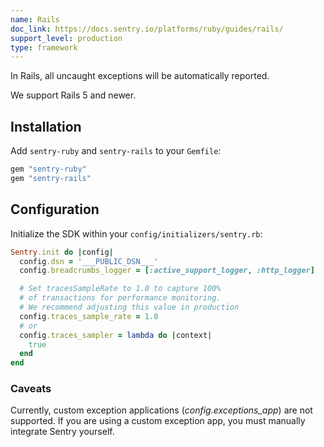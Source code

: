 ```yaml
---
name: Rails
doc_link: https://docs.sentry.io/platforms/ruby/guides/rails/
support_level: production
type: framework
---
```


In Rails, all uncaught exceptions will be automatically reported.

We support Rails 5 and newer.

## Installation

Add `sentry-ruby` and `sentry-rails` to your `Gemfile`:

```ruby
gem "sentry-ruby"
gem "sentry-rails"
```

## Configuration

Initialize the SDK within your `config/initializers/sentry.rb`:

```ruby
Sentry.init do |config|
  config.dsn = '___PUBLIC_DSN___'
  config.breadcrumbs_logger = [:active_support_logger, :http_logger]

  # Set tracesSampleRate to 1.0 to capture 100%
  # of transactions for performance monitoring.
  # We recommend adjusting this value in production
  config.traces_sample_rate = 1.0
  # or
  config.traces_sampler = lambda do |context|
    true
  end
end
```

### Caveats

Currently, custom exception applications (_config.exceptions_app_) are not supported. If you are using a custom exception app, you must manually integrate Sentry yourself.
